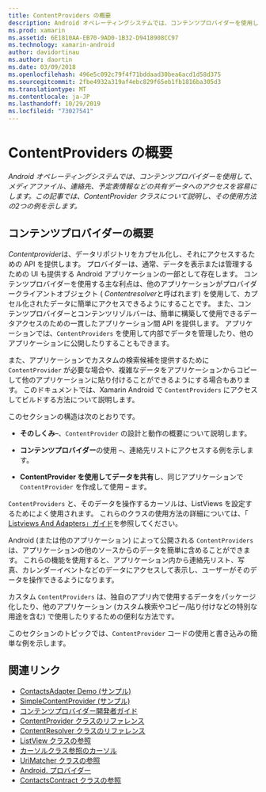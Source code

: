 ```yaml
---
title: ContentProviders の概要
description: Android オペレーティングシステムでは、コンテンツプロバイダーを使用して、メディアファイル、連絡先、予定表情報などの共有データへのアクセスを容易にします。 この記事では、ContentProvider クラスについて説明し、その使用方法の2つの例を示します。
ms.prod: xamarin
ms.assetid: 6E1810AA-EB70-9AD0-1B32-D9418908CC97
ms.technology: xamarin-android
author: davidortinau
ms.author: daortin
ms.date: 03/09/2018
ms.openlocfilehash: 496e5c092c79f4f71bddaad30bea6acd1d58d375
ms.sourcegitcommit: 2fbe4932a319af4ebc829f65eb1fb1816ba305d3
ms.translationtype: MT
ms.contentlocale: ja-JP
ms.lasthandoff: 10/29/2019
ms.locfileid: "73027541"
---
```

# <a name="intro-to-contentproviders"></a>ContentProviders の概要

_Android オペレーティングシステムでは、コンテンツプロバイダーを使用して、メディアファイル、連絡先、予定表情報などの共有データへのアクセスを容易にします。この記事では、ContentProvider クラスについて説明し、その使用方法の2つの例を示します。_

## <a name="content-providers-overview"></a>コンテンツプロバイダーの概要

*Contentprovider*は、データリポジトリをカプセル化し、それにアクセスするための API を提供します。 プロバイダーは、通常、データを表示または管理するための UI も提供する Android アプリケーションの一部として存在します。 コンテンツプロバイダーを使用する主な利点は、他のアプリケーションがプロバイダークライアントオブジェクト ( *Contentresolver*と呼ばれます) を使用して、カプセル化されたデータに簡単にアクセスできるようにすることです。 また、コンテンツプロバイダーとコンテンツリゾルバーは、簡単に構築して使用できるデータアクセスのための一貫したアプリケーション間 API を提供します。 アプリケーションでは、`ContentProviders` を使用して内部でデータを管理したり、他のアプリケーションに公開したりすることもできます。

また、アプリケーションでカスタムの検索候補を提供するために `ContentProvider` が必要な場合や、複雑なデータをアプリケーションからコピーして他のアプリケーションに貼り付けることができるようにする場合もあります。 このドキュメントでは、Xamarin Android で `ContentProviders` にアクセスしてビルドする方法について説明します。

このセクションの構造は次のとおりです。

- **そのしくみ**&ndash;、`ContentProvider` の設計と動作の概要について説明します。

- **コンテンツプロバイダー**の使用 &ndash;、連絡先リストにアクセスする例を示します。

- **ContentProvider を使用してデータを共有**し、同じアプリケーションで `ContentProvider` を作成して使用 &ndash; ます。

`ContentProviders` と、そのデータを操作するカーソルは、ListViews を設定するためによく使用されます。 これらのクラスの使用方法の詳細については、「 [Listviews And Adapters」ガイド](~/android/user-interface/layouts/list-view/index.md)を参照してください。

Android (または他のアプリケーション) によって公開される `ContentProviders` は、アプリケーションの他のソースからのデータを簡単に含めることができます。 これらの機能を使用すると、アプリケーション内から連絡先リスト、写真、カレンダーイベントなどのデータにアクセスして表示し、ユーザーがそのデータを操作できるようになります。

カスタム `ContentProviders` は、独自のアプリ内で使用するデータをパッケージ化したり、他のアプリケーション (カスタム検索やコピー/貼り付けなどの特別な用途を含む) で使用したりするための便利な方法です。

このセクションのトピックでは、`ContentProvider` コードの使用と書き込みの簡単な例を示します。

## <a name="related-links"></a>関連リンク

- [ContactsAdapter Demo (サンプル)](https://docs.microsoft.com/samples/xamarin/monodroid-samples/platformfeatures-contactsadapterdemo)
- [SimpleContentProvider (サンプル)](https://docs.microsoft.com/samples/xamarin/monodroid-samples/platformfeatures-simplecontentprovider)
- [コンテンツプロバイダー開発者ガイド](https://developer.android.com/guide/topics/providers/content-providers.html)
- [ContentProvider クラスのリファレンス](xref:Android.Content.ContentProvider)
- [ContentResolver クラスのリファレンス](xref:Android.Content.ContentResolver)
- [ListView クラスの参照](xref:Android.Widget.ListView)
- [カーソルクラス参照のカーソル](xref:Android.Widget.CursorAdapter)
- [UriMatcher クラスの参照](xref:Android.Content.UriMatcher)
- [Android. プロバイダー](xref:Android.Provider)
- [ContactsContract クラスの参照](xref:Android.Provider.ContactsContract)
